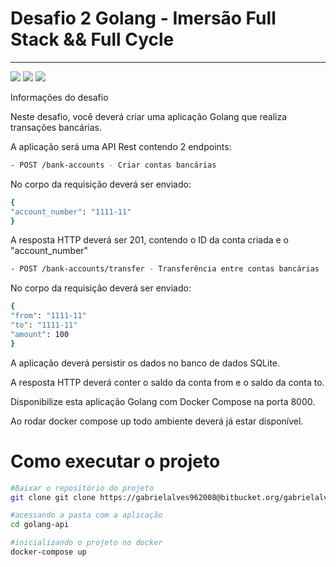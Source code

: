 # Desafio 2 Golang - Imersão Full Stack && Full Cycle

<hr>

<img src="https://camo.githubusercontent.com/b54d2e6bf5f15ddf3dd884b7d1bf21c7d5cc8798d119d74a6538c1a1b583a49b/68747470733a2f2f696d672e736869656c64732e696f2f62616467652f446f636b65722d3234393645443f7374796c653d666f722d7468652d6261646765266c6f676f3d646f636b6572266c6f676f436f6c6f723d7768697465" /> <img src="https://camo.githubusercontent.com/b24523991dccb1991a2b8faa8dd97f48a0944157eacb7316b32834c2e070cf09/68747470733a2f2f696d672e736869656c64732e696f2f62616467652f676f2d2532333030414444382e7376673f7374796c653d666f722d7468652d6261646765266c6f676f3d676f266c6f676f436f6c6f723d7768697465" /> <img src="https://camo.githubusercontent.com/b310667470594171440f9b80f624787ea58555296d88af177788509b0d73a40b/68747470733a2f2f696d672e736869656c64732e696f2f62616467652f73716c6974652d2532333037343035652e7376673f7374796c653d666f722d7468652d6261646765266c6f676f3d73716c697465266c6f676f436f6c6f723d7768697465" />


Informações do desafio

Neste desafio, você deverá criar uma aplicação Golang que realiza transações bancárias.

A aplicação será uma API Rest contendo 2 endpoints:

```bash
- POST /bank-accounts - Criar contas bancárias
```

No corpo da requisição deverá ser enviado:

```bash
{
"account_number": "1111-11"
}
```

A resposta HTTP deverá ser 201, contendo o ID da conta criada e o "account_number"

```bash
- POST /bank-accounts/transfer - Transferência entre contas bancárias
```

No corpo da requisição deverá ser enviado:

```bash
{
"from": "1111-11"
"to": "1111-11"
"amount": 100
}
```

A aplicação deverá persistir os dados no banco de dados SQLite.

A resposta HTTP deverá conter o saldo da conta from e o saldo da conta to.

Disponibilize esta aplicação Golang com Docker Compose na porta 8000.

Ao rodar docker compose up todo ambiente deverá já estar disponível.


# Como executar o projeto

```bash
#Baixar o repositório do projeto
git clone git clone https://gabrielalves962008@bitbucket.org/gabrielalves962008/golang-api.git

#acessando a pasta com a aplicação 
cd golang-api

#inicializando o projeto no docker
docker-compose up

```
